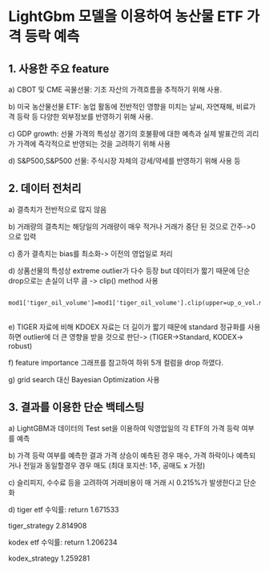 # LightGbm 모델을 이용하여 농산물 ETF 가격 등락 예측

## 1. 사용한 주요 feature

a) CBOT 및 CME 곡물선물: 기초 자산의 가격흐름을 추적하기 위해 사용.

b) 미국 농산물선물 ETF: 농업 활동에 전반적인 영향을 미치는 날씨, 자연재해, 비료가격 등락 등 다양한 외부정보를 반영하기 위해 사용.

c) GDP growth: 선물 가격의 특성상 경기의 호불황에 대한 예측과 실제 발표간의 괴리가 가격에 즉각적으로 반영되는 것을 고려하기 위해 사용

d) S&P500,S&P500 선물: 주식시장 자체의 강세/약세를 반영하기 위해 사용 등



## 2. 데이터 전처리

a) 결측치가 전반적으로 많지 않음 

b) 거래량의 결측치는 해당일의 거래량이 매우 적거나 거래가 중단 된 것으로 간주->0으로 입력

c) 종가 결측치는 bias를 최소화-> 이전의 영업일로 처리

d) 상품선물의 특성상 extreme outlier가 다수 등장 but 데이터가 짧기 때문에 단순 drop으로는 손실이 너무 큼 -> clip() method 사용

<pre>
<code>
mod1['tiger_oil_volume']=mod1['tiger_oil_volume'].clip(upper=up_o_vol.max())
</code>
</pre>

e) TIGER 자료에 비해 KDOEX 자료는 더 길이가 짧기 때문에 standard 정규화를 사용하면 outlier에 더 큰 영향을 받을 것으로 판단-> (TIGER->Standard, KODEX-> robust)

f) feature importance 그래프를 참고하여 하위 5개 컬럼을 drop 하였다.

g) grid search 대신 Bayesian Optimization 사용



## 3. 결과를 이용한 단순 백테스팅

a) LightGBM과 데이터의 Test set을 이용하여 익영업일의 각 ETF의 가격 등락 여부를 예측

b) 가격 등락 여부를 예측한 결과 가격 상승이 예측된 경우 매수, 가격 하락이나  예측되거나 전일과 동일할경우 경우 매도 (최대 포지션: 1주, 공매도 x 가정)

c) 슬리피지, 수수료 등을 고려하여 거래비용이 매 거래 시 0.215%가 발생한다고 단순화

d)
tiger etf 수익률: return      1.671533

tiger_strategy    2.814908

kodex etf 수익률: return      1.206234

kodex_strategy    1.259281



